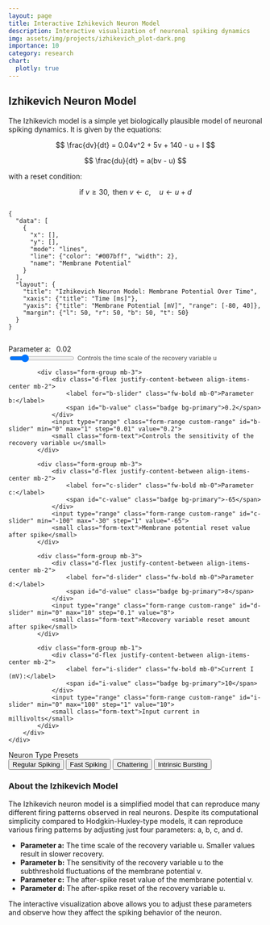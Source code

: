 ```yaml
---
layout: page
title: Interactive Izhikevich Neuron Model
description: Interactive visualization of neuronal spiking dynamics
img: assets/img/projects/izhikevich_plot-dark.png
importance: 10
category: research
chart:
  plotly: true
---
```


## Izhikevich Neuron Model

The Izhikevich model is a simple yet biologically plausible model of neuronal spiking dynamics. It is given by the equations:

$$
\frac{dv}{dt} = 0.04v^2 + 5v + 140 - u + I
$$

$$
\frac{du}{dt} = a(bv - u)
$$

with a reset condition:

$$
\text{if } v \geq 30, \text{ then } v \leftarrow c, \quad u \leftarrow u + d
$$

<div class="row mt-3">
    <div class="col-12 text-center">
        <pre class="plotly-code"><code class="language-plotly" id="izhikevich-data">
{
  "data": [
    {
      "x": [],
      "y": [],
      "mode": "lines",
      "line": {"color": "#007bff", "width": 2},
      "name": "Membrane Potential"
    }
  ],
  "layout": {
    "title": "Izhikevich Neuron Model: Membrane Potential Over Time",
    "xaxis": {"title": "Time [ms]"},
    "yaxis": {"title": "Membrane Potential [mV]", "range": [-80, 40]},
    "margin": {"l": 50, "r": 50, "b": 50, "t": 50}
  }
}
        </code></pre>
        <!-- The plotly chart will be inserted here by the theme system -->
    </div>
</div>

<div class="row mt-4">
    <div class="col-md-8 mx-auto">
        <div class="sliders card p-4">
            <div class="form-group mb-3">
                <div class="d-flex justify-content-between align-items-center mb-2">
                    <label for="a-slider" class="fw-bold mb-0">Parameter a:</label>
                    <span id="a-value" class="badge bg-primary">0.02</span>
                </div>
                <input type="range" class="form-range custom-range" id="a-slider" min="0" max="0.1" step="0.001" value="0.02">
                <small class="form-text">Controls the time scale of the recovery variable u</small>
            </div>
            
            <div class="form-group mb-3">
                <div class="d-flex justify-content-between align-items-center mb-2">
                    <label for="b-slider" class="fw-bold mb-0">Parameter b:</label>
                    <span id="b-value" class="badge bg-primary">0.2</span>
                </div>
                <input type="range" class="form-range custom-range" id="b-slider" min="0" max="1" step="0.01" value="0.2">
                <small class="form-text">Controls the sensitivity of the recovery variable u</small>
            </div>
            
            <div class="form-group mb-3">
                <div class="d-flex justify-content-between align-items-center mb-2">
                    <label for="c-slider" class="fw-bold mb-0">Parameter c:</label>
                    <span id="c-value" class="badge bg-primary">-65</span>
                </div>
                <input type="range" class="form-range custom-range" id="c-slider" min="-100" max="-30" step="1" value="-65">
                <small class="form-text">Membrane potential reset value after spike</small>
            </div>
            
            <div class="form-group mb-3">
                <div class="d-flex justify-content-between align-items-center mb-2">
                    <label for="d-slider" class="fw-bold mb-0">Parameter d:</label>
                    <span id="d-value" class="badge bg-primary">8</span>
                </div>
                <input type="range" class="form-range custom-range" id="d-slider" min="0" max="10" step="0.1" value="8">
                <small class="form-text">Recovery variable reset amount after spike</small>
            </div>
            
            <div class="form-group mb-1">
                <div class="d-flex justify-content-between align-items-center mb-2">
                    <label for="i-slider" class="fw-bold mb-0">Current I (mV):</label>
                    <span id="i-value" class="badge bg-primary">10</span>
                </div>
                <input type="range" class="form-range custom-range" id="i-slider" min="0" max="100" step="1" value="10">
                <small class="form-text">Input current in millivolts</small>
            </div>
        </div>
    </div>
</div>

<div class="row mt-3">
    <div class="col-md-8 mx-auto">
        <div class="card">
            <div class="card-header fw-bold">
                Neuron Type Presets
            </div>
            <div class="card-body">
                <div class="btn-group w-100" role="group">
                    <button class="btn btn-outline-primary fw-bold" onclick="setPreset(0.02, 0.2, -65, 8)">Regular Spiking</button>
                    <button class="btn btn-outline-primary fw-bold" onclick="setPreset(0.1, 0.2, -65, 2)">Fast Spiking</button>
                    <button class="btn btn-outline-primary fw-bold" onclick="setPreset(0.02, 0.2, -50, 2)">Chattering</button>
                    <button class="btn btn-outline-primary fw-bold" onclick="setPreset(0.02, 0.25, -65, 6)">Intrinsic Bursting</button>
                </div>
            </div>
        </div>
    </div>
</div>

<style>
.custom-range {
    height: 8px;
    border-radius: 4px;
    cursor: pointer;
    transition: all 0.3s ease;
}

.custom-range::-webkit-slider-thumb {
    width: 16px;
    height: 16px;
    border-radius: 50%;
    cursor: pointer;
    transition: all 0.3s ease;
}

.custom-range::-moz-range-thumb {
    width: 16px;
    height: 16px;
    border-radius: 50%;
    cursor: pointer;
    transition: all 0.3s ease;
}

.badge {
    min-width: 50px;
    padding: 0.35em 0.5em;
    font-weight: normal;
}

.form-text {
    font-size: 0.85em;
    opacity: 0.8;
}

.sliders .form-group {
    position: relative;
}

[data-theme="dark"] .form-range::-webkit-slider-thumb {
    background: #00bfff;
}

[data-theme="dark"] .form-range::-moz-range-thumb {
    background: #00bfff;
}

[data-theme="dark"] .badge.bg-primary {
    background-color: #00bfff !important;
}

[data-theme="dark"] .btn-outline-primary {
    border-color: #00bfff;
    color: #00bfff;
}

[data-theme="dark"] .btn-outline-primary:hover {
    background-color: #00bfff;
    color: #1e1e1e;
}
</style>

<script>
// We don't need to load Plotly directly or create a container - the theme does this based on our code block above
document.addEventListener('DOMContentLoaded', function() {
    // Wait for the theme system to create the Plotly chart
    setTimeout(function() {
        initializeIzhikevich();
    }, 500);
});

function initializeIzhikevich() {
    // Add event listeners for sliders
    document.querySelectorAll('input[type=range]').forEach(slider => {
        slider.addEventListener('input', function() {
            // Update displayed value
            document.getElementById(this.id.replace('-slider', '-value')).textContent = this.value;
            updateGraph();
        });
    });
    
    // Initialize with current slider values
    updateGraph();
}

function setPreset(a, b, c, d) {
    document.getElementById('a-slider').value = a;
    document.getElementById('b-slider').value = b;
    document.getElementById('c-slider').value = c;
    document.getElementById('d-slider').value = d;
    
    document.getElementById('a-value').textContent = a;
    document.getElementById('b-value').textContent = b;
    document.getElementById('c-value').textContent = c;
    document.getElementById('d-value').textContent = d;
    
    updateGraph();
}

function updateGraph() {
    // Find the plotly chart container created by the theme
    var plotContainer = document.querySelector('.js-plotly-plot');
    if (!plotContainer) return;
    
    // Get parameter values
    var a = parseFloat(document.getElementById('a-slider').value);
    var b = parseFloat(document.getElementById('b-slider').value);
    var c = parseFloat(document.getElementById('c-slider').value);
    var d = parseFloat(document.getElementById('d-slider').value);
    var I_mv = parseFloat(document.getElementById('i-slider').value);
    document.getElementById('i-value').textContent = I_mv;
    
    // Calculate model data
    var v_data = [];
    var u = b * c;  // Initial u value
    var v = c;      // Initial v value

    for (var i = 0; i < 6000; i++) {
        if (v >= 30) {
            v = c;
            u += d;
        }
        v += 0.01 * (0.04 * (v ** 2) + 5 * v + 140 - u + I_mv);
        u += 0.01 * a * (b * v - u);
        v_data.push(v);
    }
    
    // Update the x and y data
    var x_data = Array.from({length: v_data.length}, (_, i) => i * 0.01 * 1000);
    
    // Get current theme for line color
    var theme = document.documentElement.getAttribute('data-theme') || 'light';
    var lineColor = theme === 'dark' ? '#00bfff' : '#007bff';
    
    // Create the new data and update the chart
    var update = {
        'x': [x_data],
        'y': [v_data],
        'line.color': [lineColor]
    };
    
    Plotly.update(plotContainer, update);
}
</script>

<div class="row mt-4">
    <div class="col-md-10 mx-auto">
        <h3>About the Izhikevich Model</h3>
        <p>
            The Izhikevich neuron model is a simplified model that can reproduce many different firing patterns observed in real neurons. 
            Despite its computational simplicity compared to Hodgkin-Huxley-type models, it can reproduce various firing patterns by 
            adjusting just four parameters: a, b, c, and d.
        </p>
        <ul>
            <li><strong>Parameter a:</strong> The time scale of the recovery variable u. Smaller values result in slower recovery.</li>
            <li><strong>Parameter b:</strong> The sensitivity of the recovery variable u to the subthreshold fluctuations of the membrane potential v.</li>
            <li><strong>Parameter c:</strong> The after-spike reset value of the membrane potential v.</li>
            <li><strong>Parameter d:</strong> The after-spike reset of the recovery variable u.</li>
        </ul>
        <p>
            The interactive visualization above allows you to adjust these parameters and observe how they affect the spiking behavior of the neuron.
        </p>
    </div>
</div>
